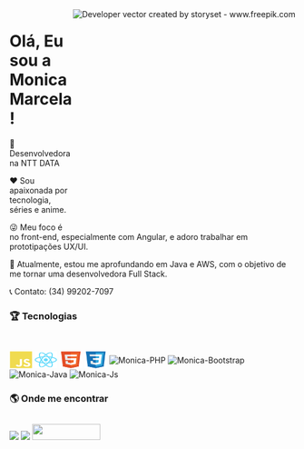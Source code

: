 <img align="right" alt="Developer vector created by storyset - www.freepik.com" height="380" src="https://user-images.githubusercontent.com/97471199/230774187-e482399b-492c-4c17-a831-0314bf90526e.png">

<h1>
    <span>Olá, Eu sou a Monica Marcela!</span>
</h1>

<p align="justify">🔭 Desenvolvedora na NTT DATA

❤ Sou apaixonada por tecnologia, séries e anime.

😜 Meu foco é no front-end, especialmente com Angular, e adoro trabalhar em prototipações UX/UI.

🌱 Atualmente, estou me aprofundando em Java e AWS, com o objetivo de me tornar uma desenvolvedora Full Stack.

📞 Contato: (34) 99202-7097
<!--
[![Preview](https://img.shields.io/badge/Portfolio-000?style=for-the-badge&logo=github&logoColor=FF00F6)](https://elidianaandrade.github.io/)
[![GitHub Page](https://img.shields.io/badge/elidianaandrade.github.io-67136f?style=for-the-badge)](https://elidianaandrade.github.io/)
-->

### 🏆 Tecnologias
  
##

<div style="display: inline_block"><br>
  <img align="center" alt="Monica-Js" height="30" width="40" src="https://raw.githubusercontent.com/devicons/devicon/master/icons/javascript/javascript-plain.svg">
  <img align="center" alt="Monica-React" height="30" width="40" src="https://raw.githubusercontent.com/devicons/devicon/master/icons/react/react-original.svg">
  <img align="center" alt="Monica-HTML" height="30" width="40" src="https://raw.githubusercontent.com/devicons/devicon/master/icons/html5/html5-original.svg">
  <img align="center" alt="Monica-CSS" height="30" width="40" src="https://raw.githubusercontent.com/devicons/devicon/master/icons/css3/css3-original.svg">
  <img align="center" alt="Monica-PHP" height="30" width="40" src="https://cdn.jsdelivr.net/gh/devicons/devicon/icons/php/php-original.svg">
  <img align="center" alt="Monica-Bootstrap" height="30" width="40" src="https://cdn.jsdelivr.net/gh/devicons/devicon/icons/bootstrap/bootstrap-plain-wordmark.svg" />
  <img align="center" alt="Monica-Java" height="30" width="40" src="https://cdn.jsdelivr.net/gh/devicons/devicon/icons/java/java-original-wordmark.svg" />
  <img align="center" alt="Monica-Js" height="30" width="40" src="https://cdn.jsdelivr.net/gh/devicons/devicon/icons/angularjs/angularjs-original.svg" />
  
### 🌎 Onde me encontrar

##
  
<div>
  <a href = "mailto:monicamarcela92021097@gmail.com"><img src="https://img.shields.io/badge/Gmail-D14836?style=for-the-badge&logo=gmail&logoColor=white" target="_blank"></a>
  <a href="https://www.linkedin.com/in/monica-marcela-3a15a1177/" target="_blank"><img src="https://img.shields.io/badge/LinkedIn-0077B5?style=for-the-badge&logo=linkedin&logoColor=white" target="_blank"></a> 
  <a href="https://wa.me/5534992027097?text=" target="_blank"><img height="28" width="120" src="https://img.shields.io/badge/WhatsApp-25D366?logo=whatsapp&logoColor=fff&style=flat" target="_blank"></a> 
</div>
   
